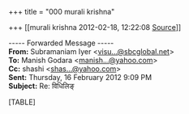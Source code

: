 +++
title = "000 murali krishna"

+++
[[murali krishna	2012-02-18, 12:22:08 [Source](https://groups.google.com/g/bvparishat/c/pWtGoaOpY8Y)]]



  

----- Forwarded Message -----  
**From:** Subramaniam Iyer \<[visu...@sbcglobal.net]()\>  
**To:** Manish Godara \<[manish...@yahoo.com]()\>  
**Cc:** shashi \<[shas...@yahoo.com]()\>  
**Sent:** Thursday, 16 February 2012 9:09 PM  
**Subject:** Re: विधिलिङ्  

  

[TABLE]

  
  

